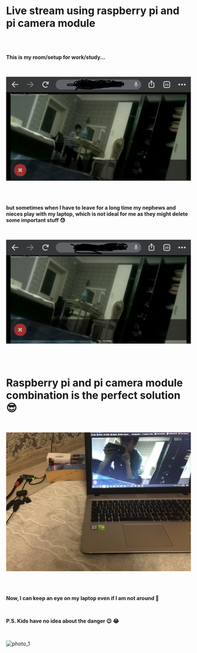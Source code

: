 # Live stream using raspberry pi and pi camera module

<br><br>

**This is my room/setup for work/study...**

<br>

![photo_1](/photos/screenshot_with_me.png)

<br><br>

**but sometimes when I have to leave for a long time my nephews and nieces play with my laptop, which is not ideal for me as they might delete some important stuff 😓** 

<br>

![photo_1](/photos/screenshot_without_me.png)

<br><br>

# Raspberry pi and pi camera module combination is the perfect solution 😎

<br>

![photo_1](/photos/show_pi.jpg)

<br><br>

**Now, I can keep an eye on my laptop even if I am not around 🥳**

<br>

**P.S. Kids have no idea about the danger 😉 😂**

<br>

![photo_1](/photos/vidgif.gif)
